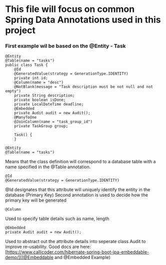 # This file will focus on common Spring Data Annotations used in this project 
### First example wil be based on the @Entity - Task
```
@Entity
@Table(name = "tasks")
public class Task {
    @Id
    @GeneratedValue(strategy = GenerationType.IDENTITY)
    private int id;
    @Column(name = "desc")
    @NotBlank(message = "Task description must be not null and not empty")
    private String description;
    private boolean isDone;
    private LocalDateTime deadline;
    @Embedded
    private Audit audit = new Audit();
    @ManyToOne
    @JoinColumn(name = "task_group_id")
    private TaskGroup group;
    
    Task() {
    }
```
```
@Entity
@Table(name = "tasks")
```
Means that the class definition will correspond to a database table with a name specified in the @Table annotation.
```
@Id
@GeneratedValue(strategy = GenerationType.IDENTITY)
```
@Id designates that this attribute will uniquely identify the entity in the database (Primary Key)
Second annotation is used to decide how the primary key will be generated
```
@Column 
```
Used to specify table details such as name, length
```
@Embedded
private Audit audit = new Audit();
```
Used to abstract out the attribute details into seperate class Audit to improve re-usability. 
Good docs are here: [https://www.callicoder.com/hibernate-spring-boot-jpa-embeddable-demo/]((@Embeddable and @Embedded Example)
